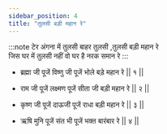 ```yaml
---
sidebar_position: 4
title: "तुलसी बड़ी महान रे"
---
```


:::note टेर
अंगना में तुलसी बाहर तुलसी ,तुलसी बड़ी महान रे <br/>
जिस घर में तुलसी नहीं वो घर है नरक समान रे
:::

- ब्रह्मा जी पूजें विष्णु जी पूजें भोले बड़े महान रे || १ ||

- राम जी पूजें लक्ष्मण पूजें सीता जी बड़ी महान रे || २ ||

- कृष्ण जी पूजें दाऊजी पूजें राधा बड़ी महान रे || ३ ||

- ऋषि मुनि पूजें संत भी पूजें भक्त बारंबार रे || ४ ||
